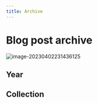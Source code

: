 ```yaml
---
title: Archive
---
```


# Blog post archive

![image-20230402231436125](https://image.aiktb.com/images/2023/04/02/202304022314159.png)

## Year

## Collection
